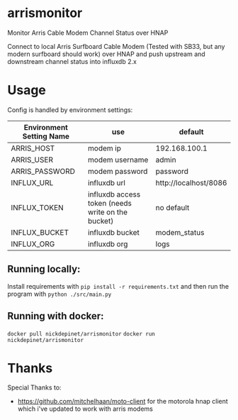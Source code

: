 # arrismonitor
Monitor Arris Cable Modem Channel Status over HNAP

Connect to local Arris Surfboard Cable Modem (Tested with SB33, but any modern surfboard should work) over HNAP and push upstream and downstream channel status into influxdb 2.x

# Usage

Config is handled by environment settings:

| Environment Setting Name| use | default |
|--|--|--|
|ARRIS_HOST| modem ip | 192.168.100.1 |
|ARRIS_USER| modem username | admin |
|ARRIS_PASSWORD| modem password | password |
|INFLUX_URL| influxdb url | http://localhost/8086 |
|INFLUX_TOKEN| influxdb access token (needs write on the bucket) | no default |
|INFLUX_BUCKET| influxdb bucket | modem_status |
|INFLUX_ORG| influxdb org | logs |

## Running locally:
Install requirements with `pip install -r requirements.txt` and then run the program with `python ./src/main.py`

## Running with docker:

`docker pull nickdepinet/arrismonitor`
`docker run nickdepinet/arrismonitor`

# Thanks
Special Thanks to:
* https://github.com/mitchelhaan/moto-client for the motorola hnap client which i've updated to work with arris modems
